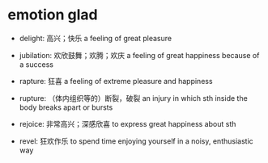 # emotion glad

- delight: 高兴；快乐 a feeling of great pleasure
- jubilation: 欢欣鼓舞；欢腾；欢庆 a feeling of great happiness because of a success
- rapture: 狂喜 a feeling of extreme pleasure and happiness
- rupture: （体内组织等的）断裂，破裂 an injury in which sth inside the body breaks apart or bursts

- rejoice: 非常高兴；深感欣喜 to express great happiness about sth
- revel: 狂欢作乐 to spend time enjoying yourself in a noisy, enthusiastic way
